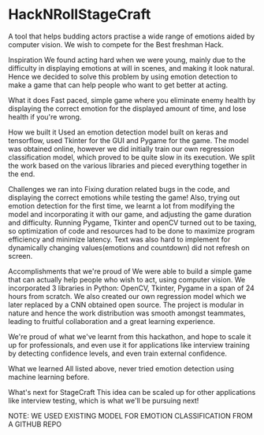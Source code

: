 # HackNRollStageCraft
A tool that helps budding actors practise a wide range of emotions aided by computer vision.
We wish to compete for the Best freshman Hack.

Inspiration
We found acting hard when we were young, mainly due to the difficulty in displaying emotions at will in scenes, and making it look natural. Hence we decided to solve this problem by using emotion detection to make a game that can help people who want to get better at acting.

What it does
Fast paced, simple game where you eliminate enemy health by displaying the correct emotion for the displayed amount of time, and lose health if you're wrong.

How we built it
Used an emotion detection model built on keras and tensorflow, used Tkinter for the GUI and Pygame for the game. The model was obtained online, however we did initially train our own regression classification model, which proved to be quite slow in its execution. We split the work based on the various libraries and pieced everything together in the end.

Challenges we ran into
Fixing duration related bugs in the code, and displaying the correct emotions while testing the game! Also, trying out emotion detection for the first time, we learnt a lot from modifying the model and incorporating it with our game, and adjusting the game duration and difficulty. Running Pygame, Tkinter and openCV turned out to be taxing, so optimization of code and resources had to be done to maximize program efficiency and minimize latency. Text was also hard to implement for dynamically changing values(emotions and countdown) did not refresh on screen.

Accomplishments that we're proud of
We were able to build a simple game that can actually help people who wish to act, using computer vision. We incorporated 3 libraries in Python: OpenCV, Tkinter, Pygame in a span of 24 hours from scratch. We also created our own regression model which we later replaced by a CNN obtained open source. The project is modular in nature and hence the work distribution was smooth amongst teammates, leading to fruitful collaboration and a great learning experience.

We're proud of what we've learnt from this hackathon, and hope to scale it up for professionals, and even use it for applications like interview training by detecting confidence levels, and even train external confidence.

What we learned
All listed above, never tried emotion detection using machine learning before.

What's next for StageCraft
This idea can be scaled up for other applications like interview testing, which is what we'll be pursuing next!

NOTE: WE USED EXISTING MODEL FOR EMOTION CLASSIFICATION FROM A GITHUB REPO
